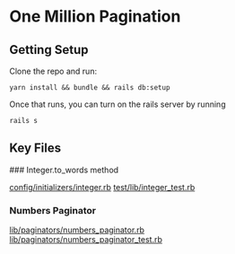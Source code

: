 # One Million Pagination

## Getting Setup

Clone the repo and run:

    yarn install && bundle && rails db:setup

Once that runs, you can turn on the rails server by running

    rails s

## Key Files


### Integer.to_words method

[config/initializers/integer.rb](https://github.com/MikeRogers0/OneMillionPagination/tree/master/config/initializers/integer.rb)
[test/lib/integer_test.rb](https://github.com/MikeRogers0/OneMillionPagination/tree/master/test/lib/integer_test.rb)

### Numbers Paginator

[lib/paginators/numbers_paginator.rb](https://github.com/MikeRogers0/OneMillionPagination/tree/master/app/lib/paginators/numbers_paginator.rb)
[lib/paginators/numbers_paginator_test.rb](https://github.com/MikeRogers0/OneMillionPagination/tree/master/test/lib/paginators/numbers_paginator_test.rb)
